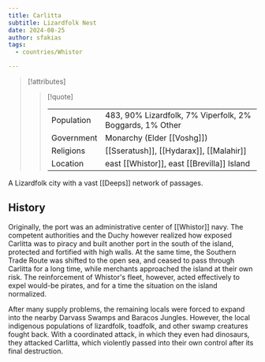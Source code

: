 ```yaml
---
title: Carlitta
subtitle: Lizardfolk Nest
date: 2024-08-25
author: sfakias
tags:
  - countries/Whistor

---
```

> [!attributes]
> 
> > [!quote]
> >
> > | | |
> > | --- | --- |
> > | Population | 483, 90% Lizardfolk, 7% Viperfolk, 2% Boggards, 1% Other |
> > | Government | Monarchy (Elder [[Voshg]]) |
> > | Religions | [[Sseratush]], [[Hydarax]], [[Malahir]] |
> > | Location | east [[Whistor]], east [[Brevilla]] Island |

A Lizardfolk city with a vast [[Deeps]] network of passages.

## History

Originally, the port was an administrative center of [[Whistor]] navy. The competent authorities and the Duchy however realized how exposed Carlitta was to piracy and built another port in the south of the island, protected and fortified with high walls. At the same time, the Southern Trade Route was shifted to the open sea, and ceased to pass through Carlitta for a long time, while merchants approached the island at their own risk. The reinforcement of Whistor's fleet, however, acted effectively to expel would-be pirates, and for a time the situation on the island normalized.

After many supply problems, the remaining locals were forced to expand into the nearby Darvass Swamps and Baracos Jungles. However, the local indigenous populations of lizardfolk, toadfolk, and other swamp creatures fought back. With a coordinated attack, in which they even had dinosaurs, they attacked Carlitta, which violently passed into their own control after its final destruction.

